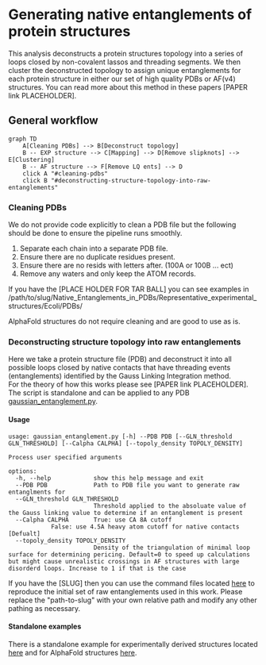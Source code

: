 # Generating native entanglements of protein structures
This analysis deconstructs a protein structures topology into a series of loops closed by non-covalent lassos and threading segments. 
We then cluster the deconstructed topology to assign unique entanglements for each protein structure in either our set of high quality PDBs or AF(v4) structures. 
You can read more about this method in these papers [PAPER link PLACEHOLDER]. 

## General workflow
```mermaid
graph TD
    A[Cleaning PDBs] --> B[Deconstruct topology]
    B -- EXP structure --> C[Mapping] --> D[Remove slipknots] --> E[Clustering]
    B -- AF structure --> F[Remove LQ ents] --> D
    click A "#cleaning-pdbs"
    click B "#deconstructing-structure-topology-into-raw-entanglements"
``` 

### Cleaning PDBs
We do not provide code explicitly to clean a PDB file but the following should be done to ensure the pipeline runs smoothly.
1. Separate each chain into a separate PDB file.  
2. Ensure there are no duplicate residues present.  
3. Ensure there are no resids with letters after. (100A or 100B ... ect)
4. Remove any waters and only keep the ATOM records.

If you have the [PLACE HOLDER FOR TAR BALL] you can see examples in /path/to/slug/Native_Entanglements_in_PDBs/Representative_experimental_structures/Ecoli/PDBs/  

AlphaFold structures do not require cleaning and are good to use as is.  
  
  
### Deconstructing structure topology into raw entanglements
Here we take a protein structure file (PDB) and deconstruct it into all possible loops closed by native contacts that have threading events (entanglements) identified by the Gauss Linking Integration method.  
For the theory of how this works please see [PAPER link PLACEHOLDER].  
The script is standalone and can be applied to any PDB [gaussian_entanglement.py](src/data/gaussian_entanglement.py). 

#### Usage
```
usage: gaussian_entanglement.py [-h] --PDB PDB [--GLN_threshold GLN_THRESHOLD] [--Calpha CALPHA] [--topoly_density TOPOLY_DENSITY]

Process user specified arguments

options:
  -h, --help            show this help message and exit
  --PDB PDB             Path to PDB file you want to generate raw entanglments for
  --GLN_threshold GLN_THRESHOLD
                        Threshold applied to the absoluate value of the Gauss linking value to determine if an entanglement is present
  --Calpha CALPHA       True: use CA 8A cutoff 
			False: use 4.5A heavy atom cutoff for native contacts [Defualt]
  --topoly_density TOPOLY_DENSITY
                        Density of the triangulation of minimal loop surface for determining pericing. Default=0 to speed up calculations but might cause unrealistic crossings in AF structures with large disorderd loops. Increase to 1 if that is the case
```

If you have the [SLUG] then you can use the command files located [here](src/command_lists/) to reproduce the initial set of raw entanglements used in this work. Please replace the "path-to-slug" with your own relative path and modify any other pathing as necessary. 

#### Standalone examples
There is a standalone example for experimentally derived structures located [here](examples/EXP/) and for AlphaFold structures [here](examples/AF/).  

